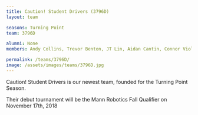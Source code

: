 ```yaml
---
title: Caution! Student Drivers (3796D)
layout: team

seasons: Turning Point
team: 3796D

alumni: None
members: Andy Collins, Trevor Benton, JT Lin, Aidan Cantin, Connor Violette, Evan Nagy, Jack McDannald, Molly Davidson

permalink: /teams/3796D/
image: /assets/images/teams/3796D.jpg
---
```


Caution! Student Drivers is our newest team, founded for the Turning Point Season.

Their debut tournament will be the Mann Robotics Fall Qualifier on November 17th, 2018